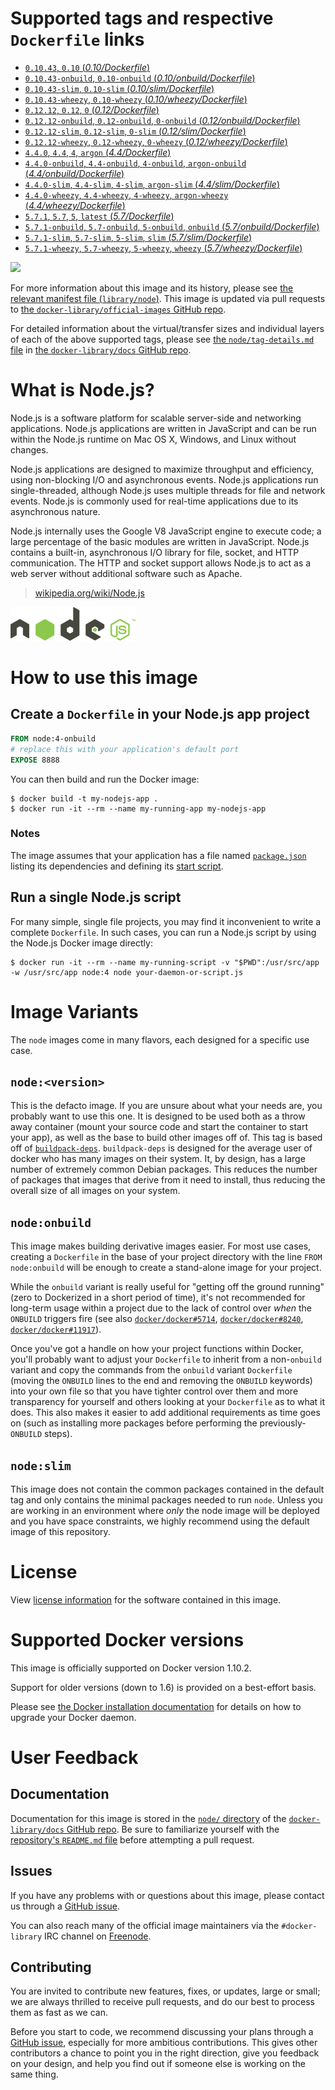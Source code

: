 # Supported tags and respective `Dockerfile` links

-	[`0.10.43`, `0.10` (*0.10/Dockerfile*)](https://github.com/nodejs/docker-node/blob/03d0a92fc4a52087d3bd414b49a977325a7ac4ff/0.10/Dockerfile)
-	[`0.10.43-onbuild`, `0.10-onbuild` (*0.10/onbuild/Dockerfile*)](https://github.com/nodejs/docker-node/blob/03d0a92fc4a52087d3bd414b49a977325a7ac4ff/0.10/onbuild/Dockerfile)
-	[`0.10.43-slim`, `0.10-slim` (*0.10/slim/Dockerfile*)](https://github.com/nodejs/docker-node/blob/03d0a92fc4a52087d3bd414b49a977325a7ac4ff/0.10/slim/Dockerfile)
-	[`0.10.43-wheezy`, `0.10-wheezy` (*0.10/wheezy/Dockerfile*)](https://github.com/nodejs/docker-node/blob/03d0a92fc4a52087d3bd414b49a977325a7ac4ff/0.10/wheezy/Dockerfile)
-	[`0.12.12`, `0.12`, `0` (*0.12/Dockerfile*)](https://github.com/nodejs/docker-node/blob/bbdb1dc2ed5e1a0e57ec9d59f9a0cbdd104ff090/0.12/Dockerfile)
-	[`0.12.12-onbuild`, `0.12-onbuild`, `0-onbuild` (*0.12/onbuild/Dockerfile*)](https://github.com/nodejs/docker-node/blob/bbdb1dc2ed5e1a0e57ec9d59f9a0cbdd104ff090/0.12/onbuild/Dockerfile)
-	[`0.12.12-slim`, `0.12-slim`, `0-slim` (*0.12/slim/Dockerfile*)](https://github.com/nodejs/docker-node/blob/bbdb1dc2ed5e1a0e57ec9d59f9a0cbdd104ff090/0.12/slim/Dockerfile)
-	[`0.12.12-wheezy`, `0.12-wheezy`, `0-wheezy` (*0.12/wheezy/Dockerfile*)](https://github.com/nodejs/docker-node/blob/bbdb1dc2ed5e1a0e57ec9d59f9a0cbdd104ff090/0.12/wheezy/Dockerfile)
-	[`4.4.0`, `4.4`, `4`, `argon` (*4.4/Dockerfile*)](https://github.com/nodejs/docker-node/blob/12b7be1a82f2366a798c618f40c0a2402dd5b509/4.4/Dockerfile)
-	[`4.4.0-onbuild`, `4.4-onbuild`, `4-onbuild`, `argon-onbuild` (*4.4/onbuild/Dockerfile*)](https://github.com/nodejs/docker-node/blob/12b7be1a82f2366a798c618f40c0a2402dd5b509/4.4/onbuild/Dockerfile)
-	[`4.4.0-slim`, `4.4-slim`, `4-slim`, `argon-slim` (*4.4/slim/Dockerfile*)](https://github.com/nodejs/docker-node/blob/12b7be1a82f2366a798c618f40c0a2402dd5b509/4.4/slim/Dockerfile)
-	[`4.4.0-wheezy`, `4.4-wheezy`, `4-wheezy`, `argon-wheezy` (*4.4/wheezy/Dockerfile*)](https://github.com/nodejs/docker-node/blob/12b7be1a82f2366a798c618f40c0a2402dd5b509/4.4/wheezy/Dockerfile)
-	[`5.7.1`, `5.7`, `5`, `latest` (*5.7/Dockerfile*)](https://github.com/nodejs/docker-node/blob/b2c7f6e357359b7b8f30caada05f1d412d926d7b/5.7/Dockerfile)
-	[`5.7.1-onbuild`, `5.7-onbuild`, `5-onbuild`, `onbuild` (*5.7/onbuild/Dockerfile*)](https://github.com/nodejs/docker-node/blob/b2c7f6e357359b7b8f30caada05f1d412d926d7b/5.7/onbuild/Dockerfile)
-	[`5.7.1-slim`, `5.7-slim`, `5-slim`, `slim` (*5.7/slim/Dockerfile*)](https://github.com/nodejs/docker-node/blob/b2c7f6e357359b7b8f30caada05f1d412d926d7b/5.7/slim/Dockerfile)
-	[`5.7.1-wheezy`, `5.7-wheezy`, `5-wheezy`, `wheezy` (*5.7/wheezy/Dockerfile*)](https://github.com/nodejs/docker-node/blob/b2c7f6e357359b7b8f30caada05f1d412d926d7b/5.7/wheezy/Dockerfile)

[![](https://badge.imagelayers.io/node:latest.svg)](https://imagelayers.io/?images=node:0.10.43,node:0.10.43-onbuild,node:0.10.43-slim,node:0.10.43-wheezy,node:0.12.12,node:0.12.12-onbuild,node:0.12.12-slim,node:0.12.12-wheezy,node:4.4.0,node:4.4.0-onbuild,node:4.4.0-slim,node:4.4.0-wheezy,node:5.7.1,node:5.7.1-onbuild,node:5.7.1-slim,node:5.7.1-wheezy)

For more information about this image and its history, please see [the relevant manifest file (`library/node`)](https://github.com/docker-library/official-images/blob/master/library/node). This image is updated via pull requests to [the `docker-library/official-images` GitHub repo](https://github.com/docker-library/official-images).

For detailed information about the virtual/transfer sizes and individual layers of each of the above supported tags, please see [the `node/tag-details.md` file](https://github.com/docker-library/docs/blob/master/node/tag-details.md) in [the `docker-library/docs` GitHub repo](https://github.com/docker-library/docs).

# What is Node.js?

Node.js is a software platform for scalable server-side and networking applications. Node.js applications are written in JavaScript and can be run within the Node.js runtime on Mac OS X, Windows, and Linux without changes.

Node.js applications are designed to maximize throughput and efficiency, using non-blocking I/O and asynchronous events. Node.js applications run single-threaded, although Node.js uses multiple threads for file and network events. Node.js is commonly used for real-time applications due to its asynchronous nature.

Node.js internally uses the Google V8 JavaScript engine to execute code; a large percentage of the basic modules are written in JavaScript. Node.js contains a built-in, asynchronous I/O library for file, socket, and HTTP communication. The HTTP and socket support allows Node.js to act as a web server without additional software such as Apache.

> [wikipedia.org/wiki/Node.js](https://en.wikipedia.org/wiki/Node.js)

![logo](https://raw.githubusercontent.com/docker-library/docs/01c12653951b2fe592c1f93a13b4e289ada0e3a1/node/logo.png)

# How to use this image

## Create a `Dockerfile` in your Node.js app project

```dockerfile
FROM node:4-onbuild
# replace this with your application's default port
EXPOSE 8888
```

You can then build and run the Docker image:

```console
$ docker build -t my-nodejs-app .
$ docker run -it --rm --name my-running-app my-nodejs-app
```

### Notes

The image assumes that your application has a file named [`package.json`](https://docs.npmjs.com/files/package.json) listing its dependencies and defining its [start script](https://docs.npmjs.com/misc/scripts#default-values).

## Run a single Node.js script

For many simple, single file projects, you may find it inconvenient to write a complete `Dockerfile`. In such cases, you can run a Node.js script by using the Node.js Docker image directly:

```console
$ docker run -it --rm --name my-running-script -v "$PWD":/usr/src/app -w /usr/src/app node:4 node your-daemon-or-script.js
```

# Image Variants

The `node` images come in many flavors, each designed for a specific use case.

## `node:<version>`

This is the defacto image. If you are unsure about what your needs are, you probably want to use this one. It is designed to be used both as a throw away container (mount your source code and start the container to start your app), as well as the base to build other images off of. This tag is based off of [`buildpack-deps`](https://registry.hub.docker.com/_/buildpack-deps/). `buildpack-deps` is designed for the average user of docker who has many images on their system. It, by design, has a large number of extremely common Debian packages. This reduces the number of packages that images that derive from it need to install, thus reducing the overall size of all images on your system.

## `node:onbuild`

This image makes building derivative images easier. For most use cases, creating a `Dockerfile` in the base of your project directory with the line `FROM node:onbuild` will be enough to create a stand-alone image for your project.

While the `onbuild` variant is really useful for "getting off the ground running" (zero to Dockerized in a short period of time), it's not recommended for long-term usage within a project due to the lack of control over *when* the `ONBUILD` triggers fire (see also [`docker/docker#5714`](https://github.com/docker/docker/issues/5714), [`docker/docker#8240`](https://github.com/docker/docker/issues/8240), [`docker/docker#11917`](https://github.com/docker/docker/issues/11917)).

Once you've got a handle on how your project functions within Docker, you'll probably want to adjust your `Dockerfile` to inherit from a non-`onbuild` variant and copy the commands from the `onbuild` variant `Dockerfile` (moving the `ONBUILD` lines to the end and removing the `ONBUILD` keywords) into your own file so that you have tighter control over them and more transparency for yourself and others looking at your `Dockerfile` as to what it does. This also makes it easier to add additional requirements as time goes on (such as installing more packages before performing the previously-`ONBUILD` steps).

## `node:slim`

This image does not contain the common packages contained in the default tag and only contains the minimal packages needed to run `node`. Unless you are working in an environment where *only* the node image will be deployed and you have space constraints, we highly recommend using the default image of this repository.

# License

View [license information](https://github.com/joyent/node/blob/master/LICENSE) for the software contained in this image.

# Supported Docker versions

This image is officially supported on Docker version 1.10.2.

Support for older versions (down to 1.6) is provided on a best-effort basis.

Please see [the Docker installation documentation](https://docs.docker.com/installation/) for details on how to upgrade your Docker daemon.

# User Feedback

## Documentation

Documentation for this image is stored in the [`node/` directory](https://github.com/docker-library/docs/tree/master/node) of the [`docker-library/docs` GitHub repo](https://github.com/docker-library/docs). Be sure to familiarize yourself with the [repository's `README.md` file](https://github.com/docker-library/docs/blob/master/README.md) before attempting a pull request.

## Issues

If you have any problems with or questions about this image, please contact us through a [GitHub issue](https://github.com/nodejs/docker-node/issues).

You can also reach many of the official image maintainers via the `#docker-library` IRC channel on [Freenode](https://freenode.net).

## Contributing

You are invited to contribute new features, fixes, or updates, large or small; we are always thrilled to receive pull requests, and do our best to process them as fast as we can.

Before you start to code, we recommend discussing your plans through a [GitHub issue](https://github.com/nodejs/docker-node/issues), especially for more ambitious contributions. This gives other contributors a chance to point you in the right direction, give you feedback on your design, and help you find out if someone else is working on the same thing.
